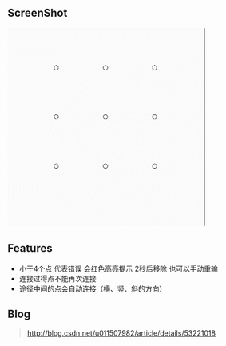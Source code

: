 ## ScreenShot
![](https://github.com/1139618418/LockPatternView/blob/master/art/LockPattern.gif)
## Features
* 小于4个点 代表错误 会红色高亮提示 2秒后移除 也可以手动重输
* 连接过得点不能再次连接
* 途径中间的点会自动连接（横、竖、斜的方向）

## Blog
>http://blog.csdn.net/u011507982/article/details/53221018
